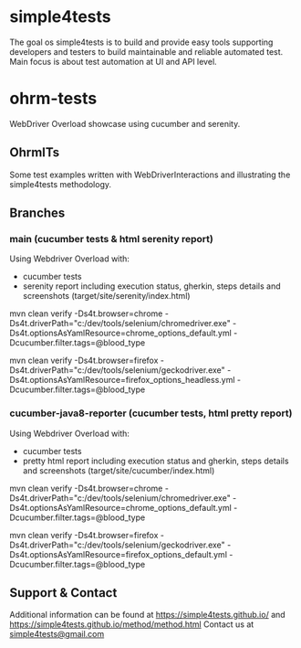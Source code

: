 # simple4tests

The goal os simple4tests is to build and provide easy tools supporting developers and testers to build maintainable and
reliable automated test. Main focus is about test automation at UI and API level.

# ohrm-tests

WebDriver Overload showcase using cucumber and serenity.

## OhrmITs

Some test examples written with WebDriverInteractions and illustrating the simple4tests methodology.

## Branches

### main (cucumber tests & html serenity report)

Using Webdriver Overload with:
- cucumber tests
- serenity report including execution status, gherkin, steps details and screenshots (target/site/serenity/index.html)

mvn clean verify -Ds4t.browser=chrome -Ds4t.driverPath="c:/dev/tools/selenium/chromedriver.exe" -Ds4t.optionsAsYamlResource=chrome_options_default.yml -Dcucumber.filter.tags=@blood_type

mvn clean verify -Ds4t.browser=firefox -Ds4t.driverPath="c:/dev/tools/selenium/geckodriver.exe" -Ds4t.optionsAsYamlResource=firefox_options_headless.yml -Dcucumber.filter.tags=@blood_type

### cucumber-java8-reporter (cucumber tests, html pretty report)

Using Webdriver Overload with:
- cucumber tests
- pretty html report including execution status and gherkin, steps details and screenshots (target/site/cucumber/index.html)

mvn clean verify -Ds4t.browser=chrome -Ds4t.driverPath="c:/dev/tools/selenium/chromedriver.exe" -Ds4t.optionsAsYamlResource=chrome_options_default.yml -Dcucumber.filter.tags=@blood_type

mvn clean verify -Ds4t.browser=firefox -Ds4t.driverPath="c:/dev/tools/selenium/geckodriver.exe" -Ds4t.optionsAsYamlResource=firefox_options_default.yml -Dcucumber.filter.tags=@blood_type

## Support & Contact

Additional information can be found at https://simple4tests.github.io/
and https://simple4tests.github.io/method/method.html
Contact us at simple4tests@gmail.com
